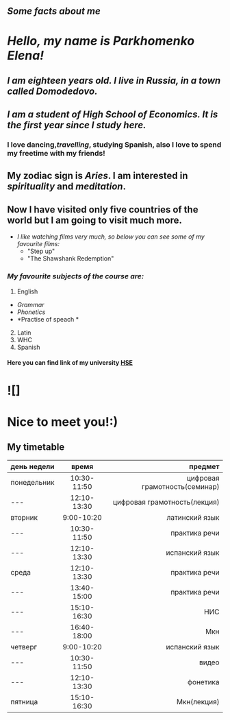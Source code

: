 ## *Some facts about me* ##
# ***Hello, my name is Parkhomenko Elena!*** #
## *I am eighteen years old. I live in ***Russia***, in a town called Domodedovo.* ##
## ***I am a student of High School of Economics. It is the first year since I study here.*** ##
### I love **dancing**,***travelling***, studying **Spanish**, also I love to spend my freetime **with my friends!** ###
## My zodiac sign is ***Aries***. I am interested in *spirituality* and *meditation*. ##
## Now I have visited only five countries of the world but I am going to visit much more. ##
+ *I like watching films very much, so below you can see some of my favourite films:*
  - "Step up"
  - "The Shawshank Redemption"
### ***My favourite subjects of the course are:*** ###
1. English
  + *Grammar*
  + *Phonetics*
  + *Practise of speach *
2. Latin
3. WHC
4. Spanish
#### Here you can find link of my university [HSE](https://www.hse.ru/) ####
# ![]
# Nice to meet you!:) #
## My timetable ##
день недели|время|предмет
---|:---:|---:
понедельник| 10:30-11:50|цифровая грамотность(семинар)
---|12:10-13:30|цифровая грамотность(лекция)
вторник|9:00-10:20|латинский язык
---|10:30-11:50|практика речи
---|12:10-13:30|испанский язык
среда|12:10-13:30|практика речи
---|13:40-15:00|практика речи
---|15:10-16:30|НИС
---|16:40-18:00|Мкн
четверг|9:00-10:20|испанский язык
---|10:30-11:50|видео
---|12:10-13:30|фонетика
пятница|15:10-16:30|Мкн(лекция)
